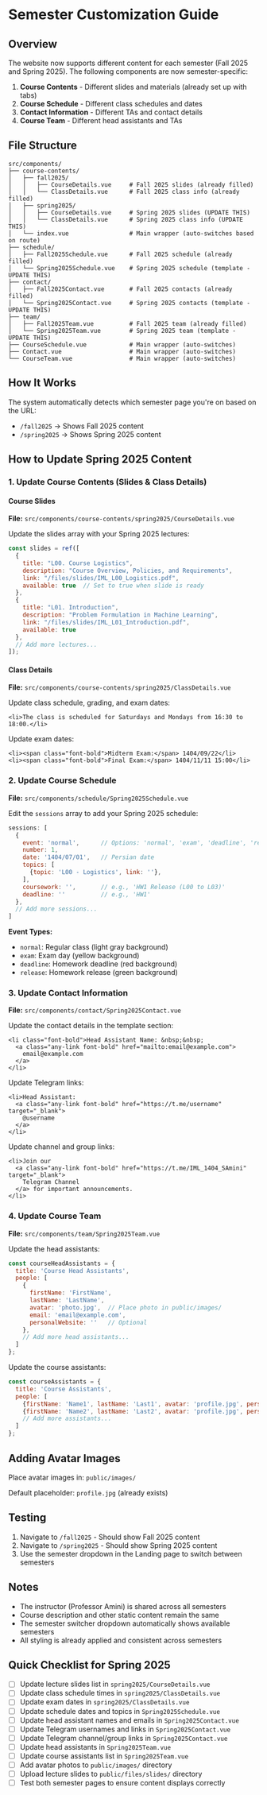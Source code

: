 # Semester Customization Guide

## Overview
The website now supports different content for each semester (Fall 2025 and Spring 2025). The following components are now semester-specific:

1. **Course Contents** - Different slides and materials (already set up with tabs)
2. **Course Schedule** - Different class schedules and dates
3. **Contact Information** - Different TAs and contact details
4. **Course Team** - Different head assistants and TAs

## File Structure

```
src/components/
├── course-contents/
│   ├── fall2025/
│   │   ├── CourseDetails.vue     # Fall 2025 slides (already filled)
│   │   └── ClassDetails.vue      # Fall 2025 class info (already filled)
│   ├── spring2025/
│   │   ├── CourseDetails.vue     # Spring 2025 slides (UPDATE THIS)
│   │   └── ClassDetails.vue      # Spring 2025 class info (UPDATE THIS)
│   └── index.vue                 # Main wrapper (auto-switches based on route)
├── schedule/
│   ├── Fall2025Schedule.vue      # Fall 2025 schedule (already filled)
│   └── Spring2025Schedule.vue    # Spring 2025 schedule (template - UPDATE THIS)
├── contact/
│   ├── Fall2025Contact.vue       # Fall 2025 contacts (already filled)
│   └── Spring2025Contact.vue     # Spring 2025 contacts (template - UPDATE THIS)
├── team/
│   ├── Fall2025Team.vue          # Fall 2025 team (already filled)
│   └── Spring2025Team.vue        # Spring 2025 team (template - UPDATE THIS)
├── CourseSchedule.vue            # Main wrapper (auto-switches)
├── Contact.vue                   # Main wrapper (auto-switches)
└── CourseTeam.vue                # Main wrapper (auto-switches)
```

## How It Works

The system automatically detects which semester page you're on based on the URL:
- `/fall2025` → Shows Fall 2025 content
- `/spring2025` → Shows Spring 2025 content

## How to Update Spring 2025 Content

### 1. Update Course Contents (Slides & Class Details)

#### Course Slides
**File:** `src/components/course-contents/spring2025/CourseDetails.vue`

Update the slides array with your Spring 2025 lectures:

```javascript
const slides = ref([
  {
    title: "L00. Course Logistics",
    description: "Course Overview, Policies, and Requirements",
    link: "/files/slides/IML_L00_Logistics.pdf",
    available: true  // Set to true when slide is ready
  },
  {
    title: "L01. Introduction",
    description: "Problem Formulation in Machine Learning",
    link: "/files/slides/IML_L01_Introduction.pdf",
    available: true
  },
  // Add more lectures...
]);
```

#### Class Details
**File:** `src/components/course-contents/spring2025/ClassDetails.vue`

Update class schedule, grading, and exam dates:

```vue
<li>The class is scheduled for Saturdays and Mondays from 16:30 to 18:00.</li>
```

Update exam dates:
```vue
<li><span class="font-bold">Midterm Exam:</span> 1404/09/22</li>
<li><span class="font-bold">Final Exam:</span> 1404/11/11 15:00</li>
```

### 2. Update Course Schedule
**File:** `src/components/schedule/Spring2025Schedule.vue`

Edit the `sessions` array to add your Spring 2025 schedule:

```javascript
sessions: [
  {
    event: 'normal',      // Options: 'normal', 'exam', 'deadline', 'release'
    number: 1,
    date: '1404/07/01',   // Persian date
    topics: [
      {topic: 'L00 - Logistics', link: ''},
    ],
    coursework: '',       // e.g., 'HW1 Release (L00 to L03)'
    deadline: ''          // e.g., 'HW1'
  },
  // Add more sessions...
]
```

**Event Types:**
- `normal`: Regular class (light gray background)
- `exam`: Exam day (yellow background)
- `deadline`: Homework deadline (red background)
- `release`: Homework release (green background)

### 3. Update Contact Information
**File:** `src/components/contact/Spring2025Contact.vue`

Update the contact details in the template section:

```vue
<li class="font-bold">Head Assistant Name: &nbsp;&nbsp;
  <a class="any-link font-bold" href="mailto:email@example.com">
    email@example.com
  </a>
</li>
```

Update Telegram links:
```vue
<li>Head Assistant: 
  <a class="any-link font-bold" href="https://t.me/username" target="_blank">
    @username
  </a>
</li>
```

Update channel and group links:
```vue
<li>Join our 
  <a class="any-link font-bold" href="https://t.me/IML_1404_SAmini" target="_blank">
    Telegram Channel
  </a> for important announcements.
</li>
```

### 4. Update Course Team
**File:** `src/components/team/Spring2025Team.vue`

Update the head assistants:
```javascript
const courseHeadAssistants = {
  title: 'Course Head Assistants',
  people: [
    {
      firstName: 'FirstName', 
      lastName: 'LastName', 
      avatar: 'photo.jpg',  // Place photo in public/images/
      email: 'email@example.com', 
      personalWebsite: ''   // Optional
    },
    // Add more head assistants...
  ]
};
```

Update the course assistants:
```javascript
const courseAssistants = {
  title: 'Course Assistants',
  people: [
    {firstName: 'Name1', lastName: 'Last1', avatar: 'profile.jpg', personalWebsite: ''},
    {firstName: 'Name2', lastName: 'Last2', avatar: 'profile.jpg', personalWebsite: ''},
    // Add more assistants...
  ]
};
```

## Adding Avatar Images

Place avatar images in: `public/images/`

Default placeholder: `profile.jpg` (already exists)

## Testing

1. Navigate to `/fall2025` - Should show Fall 2025 content
2. Navigate to `/spring2025` - Should show Spring 2025 content
3. Use the semester dropdown in the Landing page to switch between semesters

## Notes

- The instructor (Professor Amini) is shared across all semesters
- Course description and other static content remain the same
- The semester switcher dropdown automatically shows available semesters
- All styling is already applied and consistent across semesters

## Quick Checklist for Spring 2025

- [ ] Update lecture slides list in `spring2025/CourseDetails.vue`
- [ ] Update class schedule times in `spring2025/ClassDetails.vue`
- [ ] Update exam dates in `spring2025/ClassDetails.vue`
- [ ] Update schedule dates and topics in `Spring2025Schedule.vue`
- [ ] Update head assistant names and emails in `Spring2025Contact.vue`
- [ ] Update Telegram usernames and links in `Spring2025Contact.vue`
- [ ] Update Telegram channel/group links in `Spring2025Contact.vue`
- [ ] Update head assistants in `Spring2025Team.vue`
- [ ] Update course assistants list in `Spring2025Team.vue`
- [ ] Add avatar photos to `public/images/` directory
- [ ] Upload lecture slides to `public/files/slides/` directory
- [ ] Test both semester pages to ensure content displays correctly
